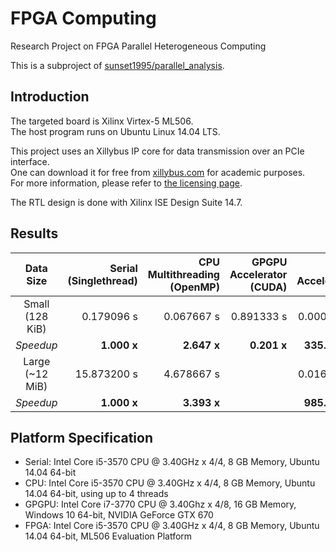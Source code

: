 # FPGA Computing #

Research Project on FPGA Parallel Heterogeneous Computing

This is a subproject of [sunset1995/parallel_analysis](https://github.com/sunset1995/parallel_analysis).

## Introduction ##

The targeted board is Xilinx Virtex-5 ML506.  
The host program runs on Ubuntu Linux 14.04 LTS.

This project uses an Xillybus IP core for data transmission over an PCIe interface.  
One can download it for free from [xillybus.com](http://xillybus.com/) for academic purposes.  
For more information, please refer to [the licensing page](http://xillybus.com/licensing).

The RTL design is done with Xilinx ISE Design Suite 14.7.

## Results ##

| Data Size          | Serial<br>(Singlethread) | CPU Multithreading<br>(OpenMP) | GPGPU Accelerator<br>(CUDA) | FPGA Accelerator |
|:------------------:|-------------------------:|-------------------------------:|----------------------------:|-----------------:|
| Small<br>(128 KiB) | 0.179096 s               | 0.067667 s                     | 0.891333 s                  | 0.000534 s       |
| _Speedup_          | **1.000 x**              | **2.647 x**                    | **0.201 x**                 | **335.386 x**    |
| Large<br>(~12 MiB) | 15.873200 s              | 4.678667 s                     |                             | 0.016104 s       |
| _Speedup_          | **1.000 x**              | **3.393 x**                    |                             | **985.668 x**    |

## Platform Specification ##

+ Serial: Intel Core i5-3570 CPU @ 3.40GHz x 4/4, 8 GB Memory, Ubuntu 14.04 64-bit
+ CPU: Intel Core i5-3570 CPU @ 3.40GHz x 4/4, 8 GB Memory, Ubuntu 14.04 64-bit, using up to 4 threads
+ GPGPU: Intel Core i7-3770 CPU @ 3.40Ghz x 4/8, 16 GB Memory, Windows 10 64-bit, NVIDIA GeForce GTX 670
+ FPGA: Intel Core i5-3570 CPU @ 3.40GHz x 4/4, 8 GB Memory, Ubuntu 14.04 64-bit, ML506 Evaluation Platform
